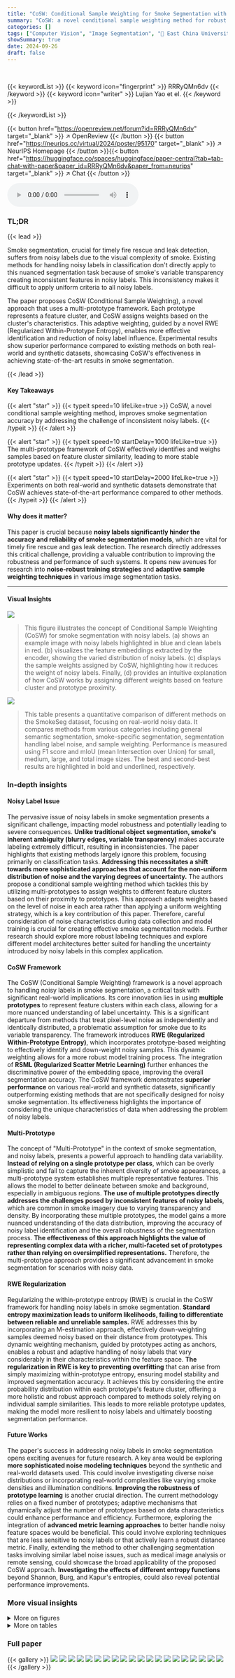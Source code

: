 ```yaml
---
title: "CoSW: Conditional Sample Weighting for Smoke Segmentation with Label Noise"
summary: "CoSW: a novel conditional sample weighting method for robust smoke segmentation, achieves state-of-the-art results by handling inconsistent noisy labels through a multi-prototype framework."
categories: []
tags: ["Computer Vision", "Image Segmentation", "🏢 East China University of Science and Technology",]
showSummary: true
date: 2024-09-26
draft: false
---
```


<br>

{{< keywordList >}}
{{< keyword icon="fingerprint" >}} RRRyQMn6dv {{< /keyword >}}
{{< keyword icon="writer" >}} Lujian Yao et el. {{< /keyword >}}
 
{{< /keywordList >}}

{{< button href="https://openreview.net/forum?id=RRRyQMn6dv" target="_blank" >}}
↗ OpenReview
{{< /button >}}
{{< button href="https://neurips.cc/virtual/2024/poster/95170" target="_blank" >}}
↗ NeurIPS Homepage
{{< /button >}}{{< button href="https://huggingface.co/spaces/huggingface/paper-central?tab=tab-chat-with-paper&paper_id=RRRyQMn6dv&paper_from=neurips" target="_blank" >}}
↗ Chat
{{< /button >}}



<audio controls>
    <source src="https://ai-paper-reviewer.com/RRRyQMn6dv/podcast.wav" type="audio/wav">
    Your browser does not support the audio element.
</audio>


### TL;DR


{{< lead >}}

Smoke segmentation, crucial for timely fire rescue and leak detection, suffers from noisy labels due to the visual complexity of smoke. Existing methods for handling noisy labels in classification don't directly apply to this nuanced segmentation task because of smoke's variable transparency creating inconsistent features in noisy labels.  This inconsistency makes it difficult to apply uniform criteria to all noisy labels.

The paper proposes CoSW (Conditional Sample Weighting), a novel approach that uses a multi-prototype framework.  Each prototype represents a feature cluster, and CoSW assigns weights based on the cluster's characteristics.  This adaptive weighting, guided by a novel RWE (Regularized Within-Prototype Entropy), enables more effective identification and reduction of noisy label influence.  Experimental results show superior performance compared to existing methods on both real-world and synthetic datasets, showcasing CoSW's effectiveness in achieving state-of-the-art results in smoke segmentation.

{{< /lead >}}


#### Key Takeaways

{{< alert "star" >}}
{{< typeit speed=10 lifeLike=true >}} CoSW, a novel conditional sample weighting method, improves smoke segmentation accuracy by addressing the challenge of inconsistent noisy labels. {{< /typeit >}}
{{< /alert >}}

{{< alert "star" >}}
{{< typeit speed=10 startDelay=1000 lifeLike=true >}} The multi-prototype framework of CoSW effectively identifies and weighs samples based on feature cluster similarity, leading to more stable prototype updates. {{< /typeit >}}
{{< /alert >}}

{{< alert "star" >}}
{{< typeit speed=10 startDelay=2000 lifeLike=true >}} Experiments on both real-world and synthetic datasets demonstrate that CoSW achieves state-of-the-art performance compared to other methods. {{< /typeit >}}
{{< /alert >}}

#### Why does it matter?
This paper is crucial because **noisy labels significantly hinder the accuracy and reliability of smoke segmentation models**, which are vital for timely fire rescue and gas leak detection. The research directly addresses this critical challenge, providing a valuable contribution to improving the robustness and performance of such systems.  It opens new avenues for research into **noise-robust training strategies** and **adaptive sample weighting techniques** in various image segmentation tasks.

------
#### Visual Insights



![](https://ai-paper-reviewer.com/RRRyQMn6dv/figures_1_1.jpg)

> This figure illustrates the concept of Conditional Sample Weighting (CoSW) for smoke segmentation with noisy labels.  (a) shows an example image with noisy labels highlighted in blue and clean labels in red. (b) visualizes the feature embeddings extracted by the encoder, showing the varied distribution of noisy labels. (c) displays the sample weights assigned by CoSW, highlighting how it reduces the weight of noisy labels. Finally, (d) provides an intuitive explanation of how CoSW works by assigning different weights based on feature cluster and prototype proximity.





![](https://ai-paper-reviewer.com/RRRyQMn6dv/tables_7_1.jpg)

> This table presents a quantitative comparison of different methods on the SmokeSeg dataset, focusing on real-world noisy data.  It compares methods from various categories including general semantic segmentation, smoke-specific segmentation, segmentation handling label noise, and sample weighting.  Performance is measured using F1 score and mIoU (mean Intersection over Union) for small, medium, large, and total image sizes. The best and second-best results are highlighted in bold and underlined, respectively.





### In-depth insights


#### Noisy Label Issue
The pervasive issue of noisy labels in smoke segmentation presents a significant challenge, impacting model robustness and potentially leading to severe consequences.  **Unlike traditional object segmentation, smoke's inherent ambiguity (blurry edges, variable transparency)** makes accurate labeling extremely difficult, resulting in inconsistencies. The paper highlights that existing methods largely ignore this problem, focusing primarily on classification tasks.  **Addressing this necessitates a shift towards more sophisticated approaches that account for the non-uniform distribution of noise and the varying degrees of uncertainty.** The authors propose a conditional sample weighting method which tackles this by utilizing multi-prototypes to assign weights to different feature clusters based on their proximity to prototypes. This approach adapts weights based on the level of noise in each area rather than applying a uniform weighting strategy, which is a key contribution of this paper.  Therefore, careful consideration of noise characteristics during data collection and model training is crucial for creating effective smoke segmentation models.  Further research should explore more robust labeling techniques and explore different model architectures better suited for handling the uncertainty introduced by noisy labels in this complex application.

#### CoSW Framework
The CoSW (Conditional Sample Weighting) framework is a novel approach to handling noisy labels in smoke segmentation, a critical task with significant real-world implications.  Its core innovation lies in using **multiple prototypes** to represent feature clusters within each class, allowing for a more nuanced understanding of label uncertainty. This is a significant departure from methods that treat pixel-level noise as independently and identically distributed, a problematic assumption for smoke due to its variable transparency. The framework introduces **RWE (Regularized Within-Prototype Entropy)**, which incorporates prototype-based weighting to effectively identify and down-weight noisy samples. This dynamic weighting allows for a more robust model training process.  The integration of **RSML (Regularized Scatter Metric Learning)** further enhances the discriminative power of the embedding space, improving the overall segmentation accuracy. The CoSW framework demonstrates **superior performance** on various real-world and synthetic datasets, significantly outperforming existing methods that are not specifically designed for noisy smoke segmentation.  Its effectiveness highlights the importance of considering the unique characteristics of data when addressing the problem of noisy labels.

#### Multi-Prototype
The concept of "Multi-Prototype" in the context of smoke segmentation, and noisy labels, presents a powerful approach to handling data variability.  **Instead of relying on a single prototype per class**, which can be overly simplistic and fail to capture the inherent diversity of smoke appearances, a multi-prototype system establishes multiple representative features.  This allows the model to better delineate between smoke and background, especially in ambiguous regions.   **The use of multiple prototypes directly addresses the challenges posed by inconsistent features of noisy labels**, which are common in smoke imagery due to varying transparency and density.  By incorporating these multiple prototypes, the model gains a more nuanced understanding of the data distribution, improving the accuracy of noisy label identification and the overall robustness of the segmentation process.  **The effectiveness of this approach highlights the value of representing complex data with a richer, multi-faceted set of prototypes rather than relying on oversimplified representations.**  Therefore, the multi-prototype approach provides a significant advancement in smoke segmentation for scenarios with noisy data.

#### RWE Regularization
Regularizing the within-prototype entropy (RWE) is crucial in the CoSW framework for handling noisy labels in smoke segmentation.  **Standard entropy maximization leads to uniform likelihoods, failing to differentiate between reliable and unreliable samples.** RWE addresses this by incorporating an M-estimation approach, effectively down-weighting samples deemed noisy based on their distance from prototypes.  This dynamic weighting mechanism, guided by prototypes acting as anchors, enables a robust and adaptive handling of noisy labels that vary considerably in their characteristics within the feature space. **The regularization in RWE is key to preventing overfitting** that can arise from simply maximizing within-prototype entropy, ensuring model stability and improved segmentation accuracy.  It achieves this by considering the entire probability distribution within each prototype's feature cluster, offering a more holistic and robust approach compared to methods solely relying on individual sample similarities. This leads to more reliable prototype updates, making the model more resilient to noisy labels and ultimately boosting segmentation performance.

#### Future Works
The paper's success in addressing noisy labels in smoke segmentation opens exciting avenues for future research.  A key area would be exploring **more sophisticated noise modeling techniques** beyond the synthetic and real-world datasets used. This could involve investigating diverse noise distributions or incorporating real-world complexities like varying smoke densities and illumination conditions.  **Improving the robustness of prototype learning** is another crucial direction. The current methodology relies on a fixed number of prototypes; adaptive mechanisms that dynamically adjust the number of prototypes based on data characteristics could enhance performance and efficiency.  Furthermore, exploring the integration of **advanced metric learning approaches** to better handle noisy feature spaces would be beneficial. This could involve exploring techniques that are less sensitive to noisy labels or that actively learn a robust distance metric. Finally, extending the method to other challenging segmentation tasks involving similar label noise issues, such as medical image analysis or remote sensing, could showcase the broad applicability of the proposed CoSW approach.  **Investigating the effects of different entropy functions** beyond Shannon, Burg, and Kapur's entropies, could also reveal potential performance improvements.


### More visual insights

<details>
<summary>More on figures
</summary>


![](https://ai-paper-reviewer.com/RRRyQMn6dv/figures_4_1.jpg)

> The figure illustrates the architecture of the Conditional Sample Weighting (CoSW) method for smoke segmentation. It shows the data flow, starting from the input smoke image, through a feature extractor, to pixel-prototype matching in the embedding space.  The core of the method involves calculating a regularized within-prototype entropy and deriving conditional sample weights. These weights are then used to calculate a weighted loss function which helps train a robust model resistant to noise in the labels.  The diagram clearly displays the process of how noisy labels are given low weight, while clean pixels are given higher weight during training, leading to a more accurate segmentation model.  Prototypes are updated using the sample weights to improve performance.


![](https://ai-paper-reviewer.com/RRRyQMn6dv/figures_5_1.jpg)

> This figure illustrates the impact of conditional sample weighting (CoSW) on prototype updates in the presence of noisy labels.  Panel (a) shows that without CoSW, the prototype is easily shifted by noisy labels, indicated by the large cross symbol.  The black lines represent the moving path of the prototype. In contrast, panel (b) demonstrates that with CoSW, the prototype update is more stable, better maintaining its original position. The yellow lines indicate the sample weights, which are adjusted dynamically. The smaller effective scope of prototype in panel (b) highlights the benefit of the CoSW.


![](https://ai-paper-reviewer.com/RRRyQMn6dv/figures_6_1.jpg)

> This figure shows examples of the clean and corrupted masks from the NS-1K dataset used in the paper.  It demonstrates three different types of synthetically introduced noise: dilated, eroded, and edge-distorted.  Each row presents a smoke image along with its corresponding clean mask and masks corrupted by each of the three noise types. The images clearly illustrate the nature of the noise and its effects on the segmentation task.


![](https://ai-paper-reviewer.com/RRRyQMn6dv/figures_8_1.jpg)

> This figure shows a comparison of segmentation results from different methods (Trans-BVM, CleanNet, and the proposed CoSW method) on various scales, highlighting the effectiveness of CoSW in handling noisy labels.  It also visually demonstrates the formation process of CoSW during training. In (a), the different methods' outputs are compared side-by-side with the ground truth (GT) to show the differences in their segmentation accuracy and handling of noisy regions. In (b), the evolution of CoSW's sample weighting is illustrated over different training iterations (1k, 5k, and 20k iterations). The colormap shows the sample weights, with red indicating high weights and blue indicating low weights. The visualization reveals how CoSW adapts its weighting to accurately identify and down-weight noisy label regions during the training process.


![](https://ai-paper-reviewer.com/RRRyQMn6dv/figures_9_1.jpg)

> This figure compares the sample weighting results of CleanNet and CoSW (Ours) on two example smoke images.  The left column shows the original images. The middle column shows the sample weightings generated by CleanNet, highlighting areas identified as potentially noisy labels. The right column shows the sample weightings produced by CoSW, demonstrating its capacity to distinguish between noisy regions of varying transparency (gradual in lighter smoke, sharper in denser regions) and provide more accurate weight assignments.  The color scale in each heatmap ranges from 0.0 (blue, low weight) to 1.0 (red, high weight).


</details>




<details>
<summary>More on tables
</summary>


![](https://ai-paper-reviewer.com/RRRyQMn6dv/tables_7_2.jpg)
> This table presents a quantitative comparison of different methods on two datasets: SMOKE5K (a real-world noisy dataset) and NS-1K (a synthetic noisy dataset).  The methods are categorized into semantic segmentation, smoke segmentation, segmentation with label noise, and sample weighting. The table shows the F1 score and mIoU (mean Intersection over Union) for each method on each dataset, highlighting the best and second-best performing methods.

![](https://ai-paper-reviewer.com/RRRyQMn6dv/tables_8_1.jpg)
> This table presents the ablation study results for CoSW and metric learning methods. The left part (a) shows the ablation study of CoSW on the SmokeSeg dataset, demonstrating the impact of adding sample weights and prototype weights separately and together on the F1 score and mIoU.  The right part (b) shows the ablation study of using different metric learning methods including triplet loss and scatter loss, either alone or in combination with CoSW. The results highlight the effectiveness of CoSW in improving the performance of the smoke segmentation model, particularly when combined with scatter loss.

![](https://ai-paper-reviewer.com/RRRyQMn6dv/tables_9_1.jpg)
> This table presents the results of an ablation study comparing the performance of three different entropy measures (Kapur's, Burg's, and Shannon's) used within the CoSW method.  The F1 score and mIoU (mean Intersection over Union) metrics are reported for each entropy, demonstrating the impact of the entropy choice on the overall performance of smoke segmentation.

![](https://ai-paper-reviewer.com/RRRyQMn6dv/tables_17_1.jpg)
> This table shows the impact of the number of iterations in the Sinkhorn-Knopp algorithm on the performance of the smoke segmentation model. The experiment was conducted on the SmokeSeg dataset using the MiT-B3 backbone.  The results demonstrate that increasing the number of iterations from 1 to 3 significantly improves performance, after which improvements are minimal. The F1 score and mIoU are reported for various iteration numbers.

![](https://ai-paper-reviewer.com/RRRyQMn6dv/tables_17_2.jpg)
> This table presents the performance of the model using different numbers of prototypes in each class for smoke segmentation on the SmokeSeg dataset using the MiT-B3 backbone. The results show that increasing the number of prototypes from 1 to 3 significantly improves the performance, indicating that a polycentric embedding space enhances representation.  However, further increasing the number of prototypes beyond 10 yields diminishing returns.

</details>




### Full paper

{{< gallery >}}
<img src="https://ai-paper-reviewer.com/RRRyQMn6dv/1.png" class="grid-w50 md:grid-w33 xl:grid-w25" />
<img src="https://ai-paper-reviewer.com/RRRyQMn6dv/2.png" class="grid-w50 md:grid-w33 xl:grid-w25" />
<img src="https://ai-paper-reviewer.com/RRRyQMn6dv/3.png" class="grid-w50 md:grid-w33 xl:grid-w25" />
<img src="https://ai-paper-reviewer.com/RRRyQMn6dv/4.png" class="grid-w50 md:grid-w33 xl:grid-w25" />
<img src="https://ai-paper-reviewer.com/RRRyQMn6dv/5.png" class="grid-w50 md:grid-w33 xl:grid-w25" />
<img src="https://ai-paper-reviewer.com/RRRyQMn6dv/6.png" class="grid-w50 md:grid-w33 xl:grid-w25" />
<img src="https://ai-paper-reviewer.com/RRRyQMn6dv/7.png" class="grid-w50 md:grid-w33 xl:grid-w25" />
<img src="https://ai-paper-reviewer.com/RRRyQMn6dv/8.png" class="grid-w50 md:grid-w33 xl:grid-w25" />
<img src="https://ai-paper-reviewer.com/RRRyQMn6dv/9.png" class="grid-w50 md:grid-w33 xl:grid-w25" />
<img src="https://ai-paper-reviewer.com/RRRyQMn6dv/10.png" class="grid-w50 md:grid-w33 xl:grid-w25" />
<img src="https://ai-paper-reviewer.com/RRRyQMn6dv/11.png" class="grid-w50 md:grid-w33 xl:grid-w25" />
<img src="https://ai-paper-reviewer.com/RRRyQMn6dv/12.png" class="grid-w50 md:grid-w33 xl:grid-w25" />
<img src="https://ai-paper-reviewer.com/RRRyQMn6dv/13.png" class="grid-w50 md:grid-w33 xl:grid-w25" />
<img src="https://ai-paper-reviewer.com/RRRyQMn6dv/14.png" class="grid-w50 md:grid-w33 xl:grid-w25" />
<img src="https://ai-paper-reviewer.com/RRRyQMn6dv/15.png" class="grid-w50 md:grid-w33 xl:grid-w25" />
<img src="https://ai-paper-reviewer.com/RRRyQMn6dv/16.png" class="grid-w50 md:grid-w33 xl:grid-w25" />
<img src="https://ai-paper-reviewer.com/RRRyQMn6dv/17.png" class="grid-w50 md:grid-w33 xl:grid-w25" />
<img src="https://ai-paper-reviewer.com/RRRyQMn6dv/18.png" class="grid-w50 md:grid-w33 xl:grid-w25" />
<img src="https://ai-paper-reviewer.com/RRRyQMn6dv/19.png" class="grid-w50 md:grid-w33 xl:grid-w25" />
<img src="https://ai-paper-reviewer.com/RRRyQMn6dv/20.png" class="grid-w50 md:grid-w33 xl:grid-w25" />
{{< /gallery >}}
